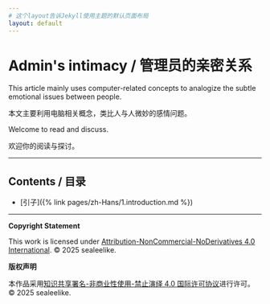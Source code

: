 ```yaml
---
# 这个layout告诉Jekyll使用主题的默认页面布局
layout: default
---
```


# Admin's intimacy / 管理员的亲密关系

This article mainly uses computer-related concepts to analogize the subtle emotional issues between people.

本文主要利用电脑相关概念，类比人与人微妙的感情问题。

Welcome to read and discuss.

欢迎你的阅读与探讨。

---

## Contents / 目录

* [引子]({% link pages/zh-Hans/1.introduction.md %})

---

**Copyright Statement**

This work is licensed under [Attribution-NonCommercial-NoDerivatives 4.0 International](./LICENSE).
© 2025 sealeelike.

**版权声明**

本作品采用[知识共享署名-非商业性使用-禁止演绎 4.0 国际许可协议](./LICENSE)进行许可。
© 2025 sealeelike.
